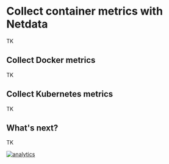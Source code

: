 <!--
title: "Collect container metrics with Netdata"
sidebar_label: "Container metrics"
description: ""
custom_edit_url: https://github.com/netdata/netdata/edit/master/docs/collect/container-metrics.md
-->

# Collect container metrics with Netdata

TK

## Collect Docker metrics

TK

## Collect Kubernetes metrics

TK

## What's next?

TK

[![analytics](https://www.google-analytics.com/collect?v=1&aip=1&t=pageview&_s=1&ds=github&dr=https%3A%2F%2Fgithub.com%2Fnetdata%2Fnetdata&dl=https%3A%2F%2Fmy-netdata.io%2Fgithub%2Fdocs%2Fcollect%2Fcontainer-metrics&_u=MAC~&cid=5792dfd7-8dc4-476b-af31-da2fdb9f93d2&tid=UA-64295674-3)](<>)
